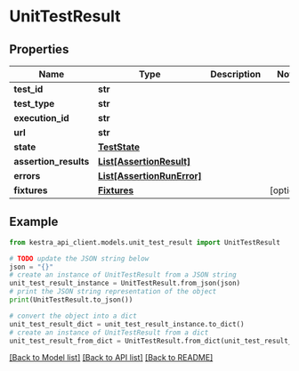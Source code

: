 # UnitTestResult


## Properties

Name | Type | Description | Notes
------------ | ------------- | ------------- | -------------
**test_id** | **str** |  | 
**test_type** | **str** |  | 
**execution_id** | **str** |  | 
**url** | **str** |  | 
**state** | [**TestState**](TestState.md) |  | 
**assertion_results** | [**List[AssertionResult]**](AssertionResult.md) |  | 
**errors** | [**List[AssertionRunError]**](AssertionRunError.md) |  | 
**fixtures** | [**Fixtures**](Fixtures.md) |  | [optional] 

## Example

```python
from kestra_api_client.models.unit_test_result import UnitTestResult

# TODO update the JSON string below
json = "{}"
# create an instance of UnitTestResult from a JSON string
unit_test_result_instance = UnitTestResult.from_json(json)
# print the JSON string representation of the object
print(UnitTestResult.to_json())

# convert the object into a dict
unit_test_result_dict = unit_test_result_instance.to_dict()
# create an instance of UnitTestResult from a dict
unit_test_result_from_dict = UnitTestResult.from_dict(unit_test_result_dict)
```
[[Back to Model list]](../README.md#documentation-for-models) [[Back to API list]](../README.md#documentation-for-api-endpoints) [[Back to README]](../README.md)


